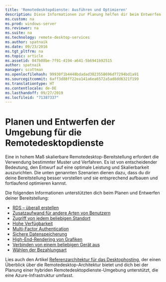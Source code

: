 ```yaml
---
title: 'Remotedesktopdienste: Ausführen und Optimieren'
description: Diese Informationen zur Planung helfen dir beim Entwerfen deiner Remotedesktop-Bereitstellung.
ms.custom: na
ms.prod: windows-server
ms.reviewer: na
ms.suite: na
ms.technology: remote-desktop-services
ms.author: spatnaik
ms.date: 09/23/2016
ms.tgt_pltfrm: na
ms.topic: article
ms.assetid: 047b08be-7f91-4194-a641-5b6941b92515
author: spatnaik
manager: scottman
ms.openlocfilehash: 99930f1b4448bdadad3023558696d77294bd1a91
ms.sourcegitcommit: 6aff3d88ff22ea141a6ea6572a5ad8dd6321f199
ms.translationtype: HT
ms.contentlocale: de-DE
ms.lasthandoff: 09/27/2019
ms.locfileid: "71387337"
---
```

# <a name="plan-and-design-your-remote-desktop-services-environment"></a>Planen und Entwerfen der Umgebung für die Remotedesktopdienste

Eine in hohem Maß skalierbare Remotedesktop-Bereitstellung erfordert die Verwendung bestimmter Muster und Verfahren.
Es ist von entscheidender Bedeutung, den Entwurf auf eine optimale Leistung und Skalierbarkeit auszurichten. Die unten genannten Szenarien dienen dazu, dass du dir deine Bereitstellung besser vorstellen und sie entsprechend aufbauen und fortlaufend optimieren kannst.

Die folgenden Informationen unterstützten dich beim Planen und Entwerfen deiner Bereitstellung:

- [RDS – überall erstellen](rds-plan-build-anywhere.md)
- [Zusatzaufwand für andere Arten von Benutzern](rds-plan-cater-to-users.md)
- [Zugriff von jedem beliebigen Standort](rds-plan-access-from-anywhere.md)
- [Hohe Verfügbarkeit](rds-plan-high-availability.md)
- [Multi-Factor Authentication](rds-plan-mfa.md)
- [Sichere Datenspeicherung](rds-plan-secure-data-storage.md)
- [High-End-Rendering von Grafiken](rds-graphics-virtualization.md)
- [Verbinden von einem beliebigen Gerät aus](rds-plan-connect-from-any-device.md)
- [Wählen der Bezahlungsart](rds-plan-choose-how-you-pay.md)

Lies auch den Artikel [Referenzarchitektur für das Desktophosting](desktop-hosting-reference-architecture.md), der einen Überblick über die Remotedesktop-Architektur bietet und dich bei der Planung einer hybriden Remotedesktopdienste-Umgebung unterstützt, die eine Azure-Infrastruktur umfasst.
